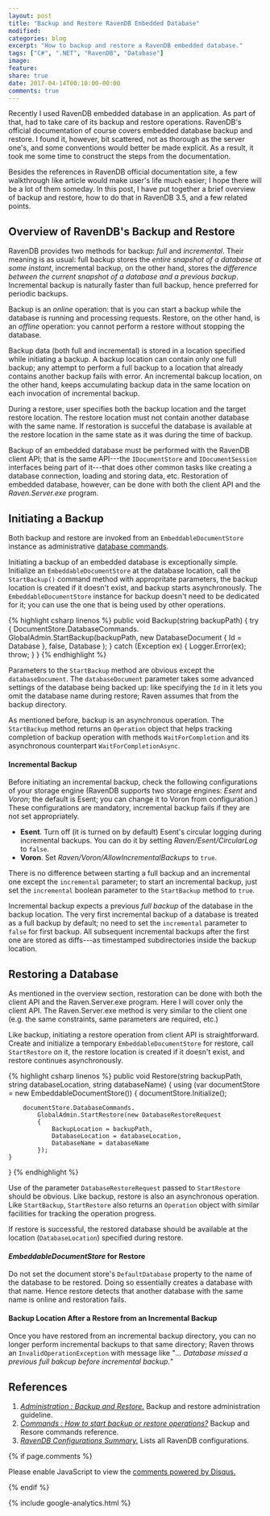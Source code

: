 ```yaml
---
layout: post
title: "Backup and Restore RavenDB Embedded Database"
modified: 
categories: blog
excerpt: "How to backup and restore a RavenDB embedded database."
tags: ["C#", ".NET", "RavenDB", "Database"]
image:
feature:
share: true
date: 2017-04-14T00:10:00-00:00
comments: true
---
```


Recently I used RavenDB embedded database in an application. As part of that, had to take care of its backup and restore operations. RavenDB's official documentation of course covers embedded database backup and restore. I found it, however, bit scattered, not as thorough as the server one's, and some conventions would better be made explicit. As a result, it took me some time to construct the steps from the documentation.

Besides the references in RavenDB official documentation site, a few walkthrough like article would make user's life much easier; I hope there will be a lot of them someday. In this post, I have put together a brief overview of backup and restore, how to do that in RavenDB 3.5, and a few related points.

## Overview of RavenDB's Backup and Restore

RavenDB provides two methods for backup: *full* and *incremental*. Their meaning is as usual: full backup stores the *entire snapshot of a database at some instant*, incremental backup, on the other hand, stores the *difference between the current snapshot of a database and a previous backup*. Incremental backup is naturally faster than full backup, hence preferred for periodic backups.

Backup is an *online* operation: that is you can start a backup while the database is running and processing requests. Restore, on the other hand, is an *offline* operation: you cannot perform a restore without stopping the database.

Backup data (both full and incremental) is stored in a location specified while initiating a backup. A backup location can contain only one full backup; any attempt to perform a full backup to a location that already contains another backup fails with error. An incremental bakcup location, on the other hand, keeps accumulating backup data in the same location on each invocation of incremental backup.

During a restore, user specifies both the backup location and the target restore location. The restore location must not contain another database with the same name. If restoration is succeful the database is available at the restore location in the same state as it was during the time of backup.

Backup of an embedded database must be performed with the RavenDB client API; that is the same API---the `IDocumentStore` and `IDocumentSession` interfaces being part of it---that does other common tasks like creating a database connection, loading and storing data, etc. Restoration of embedded database, however, can be done with both the client API and the *Raven.Server.exe* program.

## Initiating a Backup

Both backup and restore are invoked from an `EmbeddableDocumentStore` instance as administrative [database commands](https://ravendb.net/docs/article-page/3.5/csharp/client-api/commands/what-are-commands).

Initiating a backup of an embedded database is exceptionally simple. Initialize an `EmbeddableDocumentStore` at the database location, call the `StartBackup()` command method with appropritate parameters, the backup location is created if it doesn't exist, and backup starts asynchronously. The `EmbeddableDocumentStore` instance for backup doesn't need to be dedicated for it; you can use the one that is being used by other operations.

{% highlight csharp linenos %}
public void Backup(string backupPath)
{
    try
    {
        DocumentStore.DatabaseCommands.
            GlobalAdmin.StartBackup(backupPath, 
                new DatabaseDocument
                {
                    Id = Database
                },
                false, 
                Database
            );
    }
    catch (Exception ex)
    {
        Logger.Error(ex);
        throw;
    }
}
{% endhighlight %}

Parameters to the `StartBackup` method are obvious except the `databaseDocument`. The `databaseDocument` parameter takes some advanced settings of the database being backed up: like specifying the `Id` in it lets you omit the database name during restore; Raven assumes that from the backup directory.

As mentioned before, backup is an asynchronous operation. The `StartBackup` method returns an `Operation` object that helps tracking completion of backup operation with methods `WaitForCompletion` and its asynchronous counterpart `WaitForCompletionAsync`.

#### Incremental Backup

Before initiating an incremental backup, check the following configurations of your storage engine (RavenDB supports two storage engines: *Esent* and *Voron*; the default is Esent; you can change it to Voron from configuration.) These configurations are mandatory, incremental backup fails if they are not set appropriately.

- **Esent**. Turn off (it is turned on by default) Esent's circular logging during incremental backups. You can do it by setting *Raven/Esent/CircularLog* to `false`.
- **Voron**. Set *Raven/Voron/AllowIncrementalBackups* to `true`.

There is no difference between starting a full backup and an incremental one except the `incremental` parameter; to start an incremental backup, just set the `incremental` boolean parameter to the `StartBackup` method to `true`.

Incremental backup expects a previous *full backup* of the database in the backup location. The very first incremental backup of a database is treated as a full backup by default; no need to set the `incremental` parameter to `false` for first backup. All subsequent incremental backups after the first one are stored as diffs---as timestamped subdirectories inside the backup location.

## Restoring a Database

As mentioned in the overview section, restoration can be done with both the client API and the Raven.Server.exe program. Here I will cover only the client API. The Raven.Server.exe method is very similar to the client one (e.g. the same constraints, same parameters are required, etc.)

Like backup, initiating a restore operation from client API is straightforward. Create and initialize a temporary `EmbeddableDocumentStore` for restore, call `StartRestore` on it, the restore location is created if it doesn't exist, and restore continues asynchronously.

{% highlight csharp linenos %}
public void Restore(string backupPath, string databaseLocation, string databaseName)
{
    using (var documentStore = new EmbeddableDocumentStore())
    {
        documentStore.Initialize();

        documentStore.DatabaseCommands.
            GlobalAdmin.StartRestore(new DatabaseRestoreRequest
            {
                BackupLocation = backupPath,
                DatabaseLocation = databaseLocation,
                DatabaseName = databaseName
            });
    }
}
{% endhighlight %}

Use of the parameter `DatabaseRestoreRequest` passed to `StartRestore` should be obvious. Like backup, restore is also an asynchronous operation. Like `StartBackup`, `StartRestore` also returns an `Operation` object with similar facilities for tracking the operation progress.

If restore is successful, the restored database should be available at the location (`DatabaseLocation`) specified during restore.

#### *EmbeddableDocumentStore* for Restore

Do not set the document store's `DefaultDatabase` property to the name of the database to be restored. Doing so essentially creates a database with that name. Hence restore detects that another database with the same name is online and restoration fails.

#### Backup Location After a Restore from an Incremental Backup

Once you have restored from an incremental backup directory, you can no longer perform incremental backups to that same directory; Raven throws an `InvalidOperationException` with message like "*... Database missed a previous full bakcup before incremental backup.*"

## References

1. [*Administration : Backup and Restore.*](https://ravendb.net/docs/article-page/3.5/csharp/server/administration/backup-and-restore) Backup and restore administration guideline.
2. [*Commands : How to start backup or restore operations?*](https://ravendb.net/docs/article-page/3.5/csharp/client-api/commands/how-to/start-backup-restore-operations) Backup and Resore commands reference.
3. [*RavenDB Configurations Summary.*](https://ravendb.net/docs/article-page/3.5/csharp/server/configuration/configuration-options) Lists all RavenDB configurations.

{% if page.comments %}
<div id="disqus_thread"></div>
<script type="text/javascript">
    /* * * CONFIGURATION VARIABLES * * */
    var disqus_shortname = 'fnasim';

    /* * * DON'T EDIT BELOW THIS LINE * * */
    (function() {
        var dsq = document.createElement('script'); dsq.type = 'text/javascript'; dsq.async = true;
        dsq.src = '//' + disqus_shortname + '.disqus.com/embed.js';
        (document.getElementsByTagName('head')[0] || document.getElementsByTagName('body')[0]).appendChild(dsq);
    })();
</script>
<noscript>Please enable JavaScript to view the <a href="https://disqus.com/?ref_noscript" rel="nofollow">comments powered by Disqus.</a></noscript>

{% endif %}

{% include google-analytics.html %}

